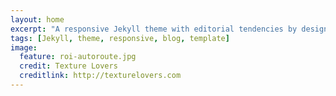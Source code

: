 ```yaml
---
layout: home
excerpt: "A responsive Jekyll theme with editorial tendencies by designer Michael Rose."
tags: [Jekyll, theme, responsive, blog, template]
image:
  feature: roi-autoroute.jpg
  credit: Texture Lovers
  creditlink: http://texturelovers.com
---
```

